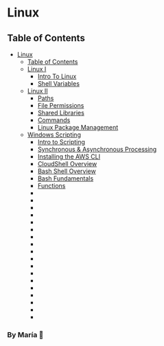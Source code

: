 # Linux

## Table of Contents

- [Linux](#linux)
    - [Table of Contents](#table-of-contents)
    - [Linux I](Linux/linux_1)
        - [Intro To Linux](/Linux/linux_1/intro_linux.md)
        - [Shell Variables](/Linux/linux_1/shell_variables.md)
    - [Linux II](Linux/linux_2)
        - [Paths](/Linux/linux_2/paths.md)
        - [File Permissions](/Linux/linux_2/file_permissions.md)
        - [Shared Libraries](/Linux/linux_2/shared_libraries.md)
        - [Commands](Linux/linux_2/additional_commands.md)
        - [Linux Package Management](Linux/linux_2/package_manager.md)
    - [Windows Scripting](Linux/windows_scripting)
        - [Intro to Scripting](Linux/linux_scripting/intro_scripting.md)
        - [Synchronous & Asynchronous Processing](Linux/linux_scripting/synchronous_asynchronous.md)
        - [Installing the AWS CLI](Linux/linux_scripting/aws_cli.md)
        - [CloudShell Overview](Linux/linux_scripting/cloud_shell.md)
        - [Bash Shell Overview](Linux/linux_scripting/bash_shell.md)
        - [Bash Fundamentals](Linux/linux_scripting/bash_fundamentals.md)
        - [Functions](Linux/linux_scripting/functions.md)
        - []()
        - []() 
        - []()
        - []()
        - []()
        - []()
        - []()
        - []()
        - []()
        - []() 
        - []()
        - []() 
        - []()
        - []() 
        - []()
        - []() 
        - []()
        - []()

### By **María 🖤**